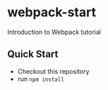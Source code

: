 # webpack-start
Introduction to Webpack tutorial

## Quick Start

* Checkout this repository
* run `npm install`
